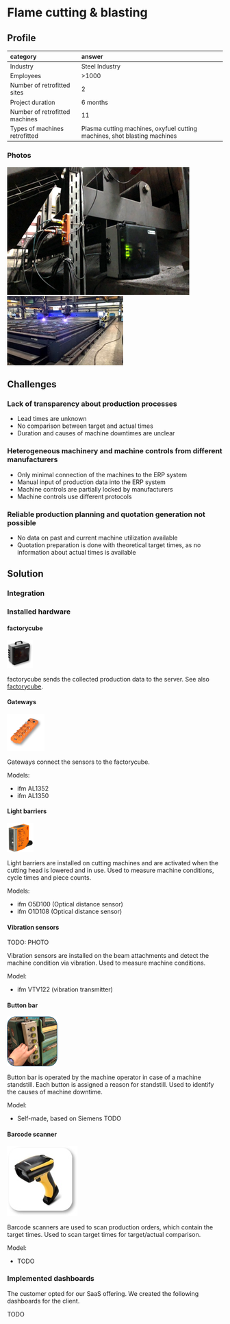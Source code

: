 # Flame cutting & blasting

## Profile

| category | answer |
| :---------- | :------------- |
| Industry | Steel Industry |
| Employees | >1000 |
| Number of retrofitted sites | 2 |
| Project duration | 6 months |
| Number of retrofitted machines | 11 |
| Types of machines retrofitted | Plasma cutting machines, oxyfuel cutting machines, shot blasting machines |

### Photos

![](images/flame-cutting/strahlanlage.png)
![](images/flame-cutting/autogen1.jpg)

## Challenges

### Lack of transparency about production processes

- Lead times are unknown
- No comparison between target and actual times
- Duration and causes of machine downtimes are unclear

### Heterogeneous machinery and machine controls from different manufacturers

- Only minimal connection of the machines to the ERP system 
- Manual input of production data into the ERP system
- Machine controls are partially locked by manufacturers
- Machine controls use different protocols

### Reliable production planning and quotation generation not possible

- No data on past and current machine utilization available
- Quotation preparation is done with theoretical target times, as no information about actual times is available

## Solution

### Integration

### Installed hardware

#### factorycube

![](images/products/factorycube.png)

factorycube sends the collected production data to the server. See also [factorycube].

#### Gateways

![](images/products/gateway.png)

Gateways connect the sensors to the factorycube.

Models:

- ifm AL1352
- ifm AL1350

#### Light barriers

![](images/products/lightbarrier_1.png)

Light barriers are installed on cutting machines and are activated when the cutting head is lowered and in use. Used to measure machine conditions, cycle times and piece counts.

Models:

- ifm O5D100 (Optical distance sensor)
- ifm O1D108 (Optical distance sensor)

#### Vibration sensors

TODO: PHOTO

Vibration sensors are installed on the beam attachments and detect the machine condition via vibration. Used to measure machine conditions.

Model:

- ifm VTV122 (vibration transmitter)

#### Button bar

![](images/products/buttons.png)

Button bar is operated by the machine operator in case of a machine standstill. Each button is assigned a reason for standstill. Used to identify the causes of machine downtime.

Model:

- Self-made, based on Siemens TODO

#### Barcode scanner

![](images/products/barcode_1.jpg)

Barcode scanners are used to scan production orders, which contain the target times. Used to scan target times for target/actual comparison.

Model:

- TODO

### Implemented dashboards

The customer opted for our SaaS offering. We created the following dashboards for the client.

TODO

[factorycube]: (../edge/factorycube.md)